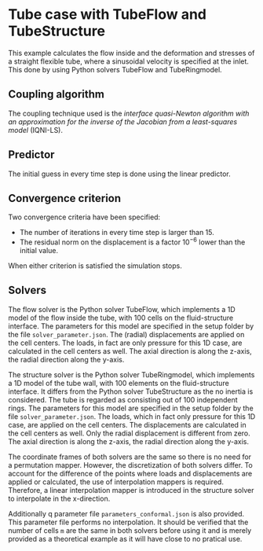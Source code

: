 # Tube case with TubeFlow and TubeStructure

This example calculates the flow inside and the deformation and stresses of a straight flexible tube, where a sinusoidal velocity is specified at the inlet.
This done by using Python solvers TubeFlow and TubeRingmodel.

## Coupling algorithm

The coupling technique used is the *interface quasi-Newton algorithm with an approximation for the inverse of the Jacobian from a least-squares model* (IQNI-LS).

## Predictor

The initial guess in every time step is done using the linear predictor.

## Convergence criterion

Two convergence criteria have been specified:
 - The number of iterations in every time step is larger than 15.
 - The residual norm on the displacement is a factor $10^{-6}$ lower than the initial value.
 
When either criterion is satisfied the simulation stops.

## Solvers

The flow solver is the Python solver TubeFlow, which implements a 1D model of the flow inside the tube,
with 100 cells on the fluid-structure interface. 
The parameters for this model are specified in the setup folder by the file `solver_parameter.json`.
The (radial) displacements are applied on the cell centers.
The loads, in fact are only pressure for this 1D case, are calculated in the cell centers as well.
The axial direction is along the z-axis,
the radial direction along the y-axis.

The structure solver is the Python solver TubeRingmodel, which implements a 1D model of the tube wall,
with 100 elements on the fluid-structure interface.
It differs from the Python solver TubeStructure as the no inertia is considered.
The tube is regarded as consisting out of 100 independent rings.
The parameters for this model are specified in the setup folder by the file `solver_parameter.json`.
The loads, which in fact only pressure for this 1D case, are applied on the cell centers.
The displacements are calculated in the cell centers as well.
Only the radial displacement is different from zero.
The axial direction is along the z-axis,
the radial direction along the y-axis.

The coordinate frames of both solvers are the same so there is no need for a permutation mapper.
However, the discretization of both solvers differ.
To account for the difference of the points where loads and displacements are applied or calculated,
the use of interpolation mappers is required.
Therefore, a linear interpolation mapper is introduced in the structure solver to interpolate in the x-direction.

Additionally q parameter file `parameters_conformal.json` is also provided.
This parameter file performs no interpolation.
It should be verified that the number of cells `m` are the same in both solvers before using it and is merely 
provided as a theoretical example as it will have close to no pratical use.